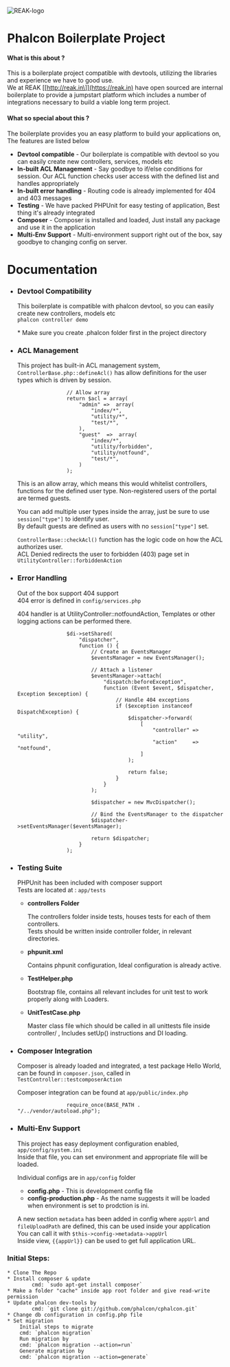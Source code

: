 ![REAK-logo](http://reak.in/reak_logo_small.png)

Phalcon Boilerplate Project
===========================

#### What is this about ?

This is a boilerplate project compatible with devtools, utilizing the libraries and experience we have to good use.  
We at REAK [\[http://reak.in\]](https://reak.in) have open sourced are internal boilerplate to provide a jumpstart platform which includes a number of integrations necessary to build a viable long term project.

#### What so special about this ?

The boilerplate provides you an easy platform to build your applications on, The features are listed below

*   **Devtool compatible** \- Our boilerplate is compatible with devtool so you can easily create new controllers, services, models etc
*   **In-built ACL Management** \- Say goodbye to if/else conditions for session. Our ACL function checks user access with the defined list and handles appropriately
*   **In-built error handling** \- Routing code is already implemented for 404 and 403 messages
*   **Testing** \- We have packed PHPUnit for easy testing of application, Best thing it's already integrated
*   **Composer** \- Composer is installed and loaded, Just install any package and use it in the application
*   **Multi-Env Support** \- Multi-environment support right out of the box, say goodbye to changing config on server.

Documentation
=============

*   ### Devtool Compatibility
    
     This boilerplate is compatible with phalcon devtool, so you can easily create new controllers, models etc  
    `phalcon controller demo`  
      
    \* Make sure you create .phalcon folder first in the project directory
    
*   ### ACL Management
    
     This project has built-in ACL management system, `ControllerBase.php::defineAcl()` has allow definitions for the user types which is driven by session.  
    
        
                        // Allow array
                        return $acl = array(
                            "admin" =>  array(
                                "index/*",
                                "utility/*",
                                "test/*",
                            ),
                            "guest"  =>  array(
                                "index/*",
                                "utility/forbidden",
                                "utility/notfound",
                                "test/*",
                            )
                        );
                
    
      
      
    This is an allow array, which means this would whitelist controllers, functions for the defined user type. Non-registered users of the portal are termed guests.  
      
    You can add multiple user types inside the array, just be sure to use `session["type"]` to identify user.  
    By default guests are defined as users with no `session["type"]` set.  
      
    `ControllerBase::checkAcl()` function has the logic code on how the ACL authorizes user.  
    ACL Denied redirects the user to forbidden (403) page set in `UtilityController::forbiddenAction`
    
*   ### Error Handling
    
     Out of the box support 404 support  
     404 error is defined in `config/services.php`  
      
     404 handler is at UtilityController::notfoundAction, Templates or other logging actions can be performed there.
    
        
                        $di->setShared(
                            "dispatcher",
                            function () {
                                // Create an EventsManager
                                $eventsManager = new EventsManager();
                        
                                // Attach a listener
                                $eventsManager->attach(
                                    "dispatch:beforeException",
                                    function (Event $event, $dispatcher, Exception $exception) {
                                        // Handle 404 exceptions
                                        if ($exception instanceof DispatchException) {
                                            $dispatcher->forward(
                                                [
                                                    "controller" => "utility",
                                                    "action"     => "notfound",
                                                ]
                                            );
                        
                                            return false;
                                        }
                                    }
                                );
                        
                                $dispatcher = new MvcDispatcher();
                        
                                // Bind the EventsManager to the dispatcher
                                $dispatcher->setEventsManager($eventsManager);
                        
                                return $dispatcher;
                            }
                        );
                
    
*   ### Testing Suite
    
    PHPUnit has been included with composer support  
    Tests are located at : `app/tests`  
      
    
    *   **controllers Folder**
        
        The controllers folder inside tests, houses tests for each of them controllers.  
        Tests should be written inside controller folder, in relevant directories.
        
    *   **phpunit.xml**
        
        Contains phpunit configuration, Ideal configuration is already active.
        
    *   **TestHelper.php**
        
        Bootstrap file, contains all relevant includes for unit test to work properly along with Loaders.
        
    *   **UnitTestCase.php**
        
        Master class file which should be called in all unittests file inside controller/ , Includes setUp() instructions and DI loading.
        
    
*   ### Composer Integration
    
    Composer is already loaded and integrated, a test package Hello World, can be found in `composer.json`, called in `TestController::testcomposerAction`  
      
    Composer integration can be found at `app/public/index.php`  
    
        
                        require_once(BASE_PATH . "/../vendor/autoload.php");
                
    
*   ### Multi-Env Support
    
    This project has easy deployment configuration enabled, `app/config/system.ini`  
    Inside that file, you can set environment and appropriate file will be loaded.  
      
    Individual configs are in `app/config` folder  
    
    *   **config.php** \- This is development config file
    *   **config-production.php** \- As the name suggests it will be loaded when environment is set to prodction is ini.
    
      
      
    
    A new section `metadata` has been added in config where `appUrl` and `fileUploadPath` are defined, this can be used inside your application  
    You can call it with `$this->config->metadata->appUrl`  
    Inside view, `{{appUrl}}` can be used to get full application URL.

### Initial Steps:
    * Clone The Repo
    * Install composer & update 
            cmd: `sudo apt-get install composer`
    * Make a folder "cache" inside app root folder and give read-write permission
    * Update phalcon dev-tools by
            cmd: `git clone git://github.com/phalcon/cphalcon.git`
    * Change db configuration in config.php file
    * Set migration 
        Initial steps to migrate
        cmd: `phalcon migration`
        Run migration by 
        cmd: `phalcon migration --action=run`
        Generate migration by
        cmd: `phalcon migration --action=generate`
        
